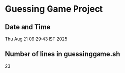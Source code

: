 # Guessing Game Project

## Date and Time
Thu Aug 21 09:29:43 IST 2025

## Number of lines in guessinggame.sh
23